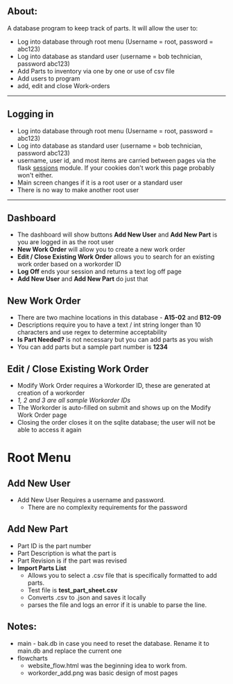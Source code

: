 About:
-
A database program to keep track of parts. It will allow the user to:


- Log into database through root menu (Username = root, password = abc123)
- Log into database as standard user (username = bob technician, password abc123)  
- Add Parts to inventory via one by one or use of csv file
- Add users to program
- add, edit and close Work-orders

____

Logging in
-
- Log into database through root menu (Username = root, password = abc123)
- Log into database as standard user (username = bob technician, password abc123)  
- username, user id, and most items are carried between pages via the flask [sessions](https://flask.palletsprojects.com/en/1.1.x/quickstart/#sessions) module. If your cookies don't work this page probably won't either.
- Main screen changes if it is a root user or a standard user
- There is no way to make another root user

---

Dashboard
-
- The dashboard will show buttons **Add New User** and **Add New Part** is you are logged in as the root user
- **New Work Order** will allow you to create a new work order
- **Edit / Close Existing Work Order** allows you to search for an existing work order based on a workorder ID
- **Log Off** ends your session and returns a text log off page
- **Add New User** and **Add New Part** do just that

New Work Order
-
- There are two machine locations in this database - **A15-02** and **B12-09**
- Descriptions require you to have a text / int string longer than 10 characters and use regex to determine acceptability
- **Is Part Needed?** is not necessary but you can add parts as you wish
- You can add parts but a sample part number is **1234**

Edit / Close Existing Work Order
-
- Modify Work Order requires a Workorder ID, these are generated at creation of a workorder
- *1, 2 and 3 are all sample Workorder IDs*
- The Workorder is auto-filled on submit and shows up on the Modify Work Order page
- Closing the order closes it on the sqlite database; the user will not be able to access it again

Root Menu
==

Add New User
-
- Add New User Requires a username and password.
    - There are no complexity requirements for the password

Add New Part
-
- Part ID is the part number
- Part Description is what the part is
- Part Revision is if the part was revised
- **Import Parts List**
    - Allows you to select a .csv file that is specifically formatted to add parts.
  - Test file is **test_part_sheet.csv**
  - Converts .csv to .json and saves it locally
  -  parses the file and logs an error if it is unable to parse the line.



Notes:
-
- main - bak.db in case you need to reset the database. Rename it to main.db and replace the current one
- flowcharts 
   - website_flow.html was the beginning idea to work from.
  - workorder_add.png was basic design of most pages




